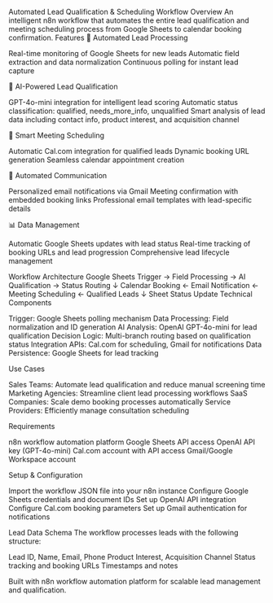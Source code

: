 Automated Lead Qualification & Scheduling Workflow
Overview
An intelligent n8n workflow that automates the entire lead qualification and meeting scheduling process from Google Sheets to calendar booking confirmation.
Features
🔄 Automated Lead Processing

Real-time monitoring of Google Sheets for new leads
Automatic field extraction and data normalization
Continuous polling for instant lead capture

🤖 AI-Powered Lead Qualification

GPT-4o-mini integration for intelligent lead scoring
Automatic status classification: qualified, needs_more_info, unqualified
Smart analysis of lead data including contact info, product interest, and acquisition channel

📅 Smart Meeting Scheduling

Automatic Cal.com integration for qualified leads
Dynamic booking URL generation
Seamless calendar appointment creation

📧 Automated Communication

Personalized email notifications via Gmail
Meeting confirmation with embedded booking links
Professional email templates with lead-specific details

📊 Data Management

Automatic Google Sheets updates with lead status
Real-time tracking of booking URLs and lead progression
Comprehensive lead lifecycle management

Workflow Architecture
Google Sheets Trigger → Field Processing → AI Qualification → Status Routing
                                                                     ↓
Calendar Booking ← Email Notification ← Meeting Scheduling ← Qualified Leads
        ↓
Sheet Status Update
Technical Components

Trigger: Google Sheets polling mechanism
Data Processing: Field normalization and ID generation
AI Analysis: OpenAI GPT-4o-mini for lead qualification
Decision Logic: Multi-branch routing based on qualification status
Integration APIs: Cal.com for scheduling, Gmail for notifications
Data Persistence: Google Sheets for lead tracking

Use Cases

Sales Teams: Automate lead qualification and reduce manual screening time
Marketing Agencies: Streamline client lead processing workflows
SaaS Companies: Scale demo booking processes automatically
Service Providers: Efficiently manage consultation scheduling

Requirements

n8n workflow automation platform
Google Sheets API access
OpenAI API key (GPT-4o-mini)
Cal.com account with API access
Gmail/Google Workspace account

Setup & Configuration

Import the workflow JSON file into your n8n instance
Configure Google Sheets credentials and document IDs
Set up OpenAI API integration
Configure Cal.com booking parameters
Set up Gmail authentication for notifications

Lead Data Schema
The workflow processes leads with the following structure:

Lead ID, Name, Email, Phone
Product Interest, Acquisition Channel
Status tracking and booking URLs
Timestamps and notes


Built with n8n workflow automation platform for scalable lead management and qualification.
